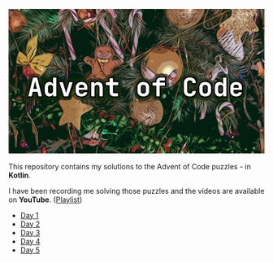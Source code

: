 ![Advent of Code](header.png)

This repository contains my solutions to the Advent of Code puzzles - in **Kotlin**.

I have been recording me solving those puzzles and the videos are available on **YouTube**.
([Playlist](https://www.youtube.com/playlist?list=PLRJ4pSIA9DGs4TApRoTwvAe2R92WjXElv))

* [Day 1](https://www.youtube.com/watch?v=g_awvDAd9f0)
* [Day 2](https://www.youtube.com/watch?v=XHiBxin8KYk)
* [Day 3](https://www.youtube.com/watch?v=nKyAFrCmwtg)
* [Day 4](https://www.youtube.com/watch?v=_-iVrIIHif4)
* [Day 5](https://www.youtube.com/watch?v=RpoMEF2jrHU)

